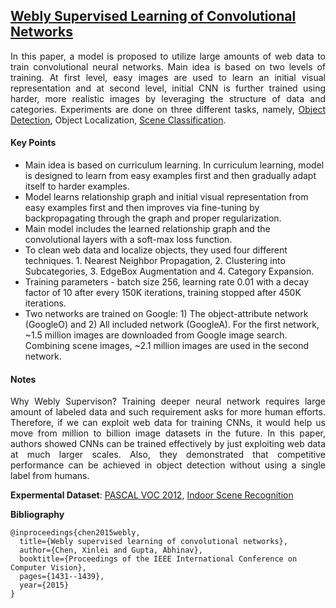 ## [Webly Supervised Learning of Convolutional Networks](http://www.cv-foundation.org/openaccess/content_iccv_2015/papers/Chen_Webly_Supervised_Learning_ICCV_2015_paper.pdf)

<p align="justify">
In this paper, a model is proposed to utilize large amounts of web data to train convolutional neural networks. Main idea is based on two levels of training. At first level, easy images are used to learn an initial visual representation and at second level, initial CNN is further trained using harder, more realistic images by leveraging the structure of data and categories. Experiments are done on three different tasks, namely, <a href="http://host.robots.ox.ac.uk/pascal/VOC/voc2012/index.html">Object Detection</a>, Object Localization, <a href="http://web.mit.edu/torralba/www/indoor.html">Scene Classification</a>. 
<p align="justify">

#### Key Points

- Main idea is based on curriculum learning. In curriculum learning, model is designed to learn from easy examples first and then gradually adapt itself to harder examples.
- Model learns relationship graph and initial visual representation from easy examples first and then improves via fine-tuning by backpropagating through the graph and proper regularization.
- Main model includes the learned relationship graph and the convolutional layers with a soft-max loss function.
- To clean web data and localize objects, they used four different techniques. 1. Nearest Neighbor Propagation, 2. Clustering into Subcategories, 3. EdgeBox Augmentation and 4. Category Expansion.
- Training parameters - batch size 256, learning rate 0.01 with a decay factor of 10 after every 150K iterations, training stopped after 450K iterations.
- Two networks are trained on Google: 1) The object-attribute network (GoogleO) and 2) All included network (GoogleA). For the first network, ~1.5 million images are downloaded from Google image search. Combining scene images, ~2.1 million images are used in the second network.

#### Notes

<p align="justify">
Why Webly Supervison? Training deeper neural network requires large amount of labeled data and such requirement asks for more human efforts. Therefore, if we can exploit web data for training CNNs, it would help us move from million to billion image datasets in the future. In this paper, authors showed CNNs can be trained effectively by just exploiting web data at much larger scales. Also, they demonstrated that competitive performance can be achieved in object detection without using a single label from humans. 
<p align="justify">

**Expermental Dataset**: [PASCAL VOC 2012](http://host.robots.ox.ac.uk/pascal/VOC/voc2012/index.html), [Indoor Scene Recognition](http://web.mit.edu/torralba/www/indoor.html)

**Bibliography**
```
@inproceedings{chen2015webly,
  title={Webly supervised learning of convolutional networks},
  author={Chen, Xinlei and Gupta, Abhinav},
  booktitle={Proceedings of the IEEE International Conference on Computer Vision},
  pages={1431--1439},
  year={2015}
}
```
